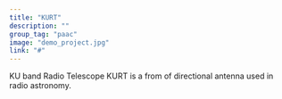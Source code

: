 ```yaml
---
title: "KURT"
description: ""
group_tag: "paac"
image: "demo_project.jpg"
link: "#"
---
```


KU band Radio Telescope KURT is a from of directional antenna used in radio astronomy.